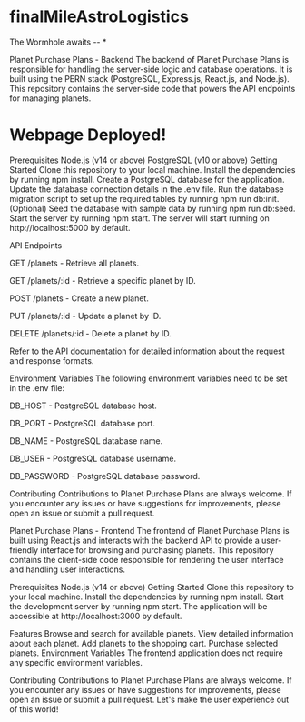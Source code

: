 # finalMileAstroLogistics
The Wormhole awaits -- *

Planet Purchase Plans - Backend
The backend of Planet Purchase Plans is responsible for handling the server-side logic and database operations. It is built using the PERN stack (PostgreSQL, Express.js, React.js, and Node.js). This repository contains the server-side code that powers the API endpoints for managing planets.

# Webpage Deployed!


Prerequisites
Node.js (v14 or above)
PostgreSQL (v10 or above)
Getting Started
Clone this repository to your local machine.
Install the dependencies by running npm install.
Create a PostgreSQL database for the application.
Update the database connection details in the .env file.
Run the database migration script to set up the required tables by running npm run db:init.
(Optional) Seed the database with sample data by running npm run db:seed.
Start the server by running npm start.
The server will start running on http://localhost:5000 by default.

API Endpoints

GET /planets - Retrieve all planets.

GET /planets/:id - Retrieve a specific planet by ID.

POST /planets - Create a new planet.

PUT /planets/:id - Update a planet by ID.

DELETE /planets/:id - Delete a planet by ID.

Refer to the API documentation for detailed information about the request and response formats.

Environment Variables
The following environment variables need to be set in the .env file:

DB_HOST - PostgreSQL database host.

DB_PORT - PostgreSQL database port.

DB_NAME - PostgreSQL database name.

DB_USER - PostgreSQL database username.

DB_PASSWORD - PostgreSQL database password.

Contributing
Contributions to Planet Purchase Plans are always welcome. If you encounter any issues or have suggestions for improvements, please open an issue or submit a pull request.

Planet Purchase Plans - Frontend
The frontend of Planet Purchase Plans is built using React.js and interacts with the backend API to provide a user-friendly interface for browsing and purchasing planets. This repository contains the client-side code responsible for rendering the user interface and handling user interactions.

Prerequisites
Node.js (v14 or above)
Getting Started
Clone this repository to your local machine.
Install the dependencies by running npm install.
Start the development server by running npm start.
The application will be accessible at http://localhost:3000 by default.

Features
Browse and search for available planets.
View detailed information about each planet.
Add planets to the shopping cart.
Purchase selected planets.
Environment Variables
The frontend application does not require any specific environment variables.

Contributing
Contributions to Planet Purchase Plans are always welcome. If you encounter any issues or have suggestions for improvements, please open an issue or submit a pull request. Let's make the user experience out of this world!
